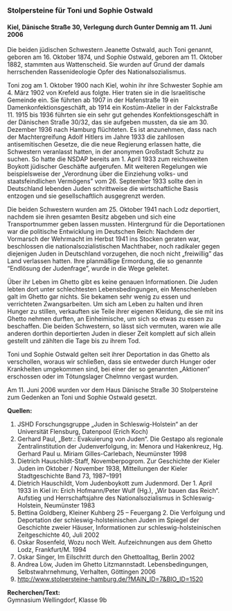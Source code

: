 ### Stolpersteine für Toni und Sophie Ostwald
#### Kiel, Dänische Straße 30, Verlegung durch Gunter Demnig am 11. Juni 2006

Die beiden jüdischen Schwestern Jeanette Ostwald, auch Toni genannt, geboren am 16. Oktober 1874, und Sophie Ostwald, geboren am 11. Oktober 1882, stammten aus Wattenscheid. Sie wurden auf Grund der damals herrschenden Rassenideologie Opfer des Nationalsozialismus.

Toni zog am 1. Oktober 1900 nach Kiel, wohin ihr ihre Schwester Sophie am 4. März 1902 von Krefeld aus folgte. Hier traten sie in die Israelitische Gemeinde ein. Sie führten ab 1907 in der Hafenstraße 19 ein Damenkonfektionsgeschäft, ab 1914 ein Kostüm-Atelier in der Falckstraße 11. 1915 bis 1936 führten sie ein sehr gut gehendes Konfektionsgeschäft in der Dänischen Straße 30/32, das sie aufgeben mussten, da sie am 30. Dezember 1936 nach Hamburg flüchteten. Es ist anzunehmen, dass nach der Machtergreifung Adolf Hitlers im Jahre 1933 die zahllosen antisemitischen Gesetze, die die neue Regierung erlassen hatte, die Schwestern veranlasst hatten, in der anonymen Großstadt Schutz zu suchen. So hatte die NSDAP bereits am 1. April 1933 zum reichsweiten Boykott jüdischer Geschäfte aufgerufen. Mit weiteren Regelungen wie beispielsweise der „Verordnung über die Einziehung volks- und staatsfeindlichen Vermögens” vom 26. September 1933 sollte den in Deutschland lebenden Juden schrittweise die wirtschaftliche Basis entzogen und sie gesellschaftlich ausgegrenzt werden.
    
Die beiden Schwestern wurden am 25. Oktober 1941 nach Lodz deportiert, nachdem sie ihren gesamten Besitz abgeben und sich eine Transportnummer geben lassen mussten. Hintergrund für die Deportationen war die politische Entwicklung im Deutschen Reich: Nachdem der Vormarsch der Wehrmacht im Herbst 1941 ins Stocken geraten war, beschlossen die nationalsozialistischen Machthaber, noch radikaler gegen diejenigen Juden in Deutschland vorzugehen, die noch nicht „freiwillig” das Land verlassen hatten. Ihre planmäßige Ermordung, die so genannte “Endlösung der Judenfrage”, wurde in die Wege geleitet. 

Über ihr Leben im Ghetto gibt es keine genauen Informationen. Die Juden lebten dort unter schlechtesten Lebensbedingungen, ein Menschenleben galt im Ghetto gar nichts. Sie bekamen sehr wenig zu essen und verrichteten Zwangsarbeiten. Um sich am Leben zu halten und ihren Hunger zu stillen, verkauften sie Teile ihrer eigenen Kleidung, die sie mit ins Ghetto nehmen durften, an Einheimische, um sich so etwas zu essen zu beschaffen. Die beiden Schwestern, so lässt sich vermuten, waren wie alle anderen dorthin deportierten Juden in dieser Zeit komplett auf sich allein gestellt und zählten die Tage bis zu ihrem Tod. 

Toni und Sophie Ostwald gelten seit ihrer Deportation in das Ghetto als verschollen, woraus wir schließen, dass sie entweder durch Hunger oder Krankheiten umgekommen sind, bei einer der so genannten „Aktionen“ erschossen oder im Tötungslager Chelmno vergast wurden. 

Am 11. Juni 2006 wurden vor dem Haus Dänische Straße 30 Stolpersteine zum Gedenken an Toni und Sophie Ostwald gesetzt.

**Quellen:**
1) JSHD Forschungsgruppe „Juden in Schleswig-Holstein“ an der Universität Flensburg, Datenpool (Erich Koch)
2) Gerhard Paul, „Betr.: Evakuierung von Juden“. Die Gestapo als regionale Zentralinstitution der Judenverfolgung, in: Menora und Hakenkreuz, Hg. Gerhard Paul u. Miriam Gilles-Carlebach, Neumünster 1998
3) Dietrich Hauschildt-Staff, Novemberpogrom. Zur Geschichte der Kieler Juden im Oktober / November 1938, Mitteilungen der Kieler Stadtgeschichte Band 73, 1987–1991
4) Dietrich Hauschildt, Vom Judenboykott zum Judenmord. Der 1. April 1933 in Kiel in: Erich Hofmann/Peter Wulf (Hg.), „Wir bauen das Reich“. Aufstieg und Herrschaftsjahre des Nationalsozialismus in Schleswig-Holstein, Neumünster 1983
5) Bettina Goldberg, Kleiner Kuhberg 25 – Feuergang 2. Die Verfolgung und Deportation der schleswig-holsteinischen Juden im Spiegel der Geschichte zweier Häuser, Informationen zur schleswig-holsteinischen Zeitgeschichte 40, Juli 2002
6) Oskar Rosenfeld, Wozu noch Welt. Aufzeichnungen aus dem Ghetto Lodz, Frankfurt/M. 1994
7) Oskar Singer, Im Eilschritt durch den Ghettoalltag, Berlin 2002
8) Andrea Löw, Juden im Ghetto Litzmannstadt. Lebensbedingungen, Selbstwahrnehmung, Verhalten, Göttingen 2006
9) http://www.stolpersteine-hamburg.de/?MAIN_ID=7&BIO_ID=1520

**Recherchen/Text:**  
Gymnasium Wellingdorf, Klasse 9b